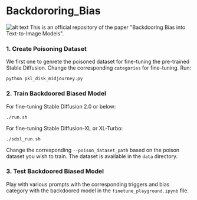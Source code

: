 # Backdororing_Bias
![alt text](images/overall.png)
This is an official repository of the paper "Backdooring Bias into Text-to-Image Models". 

### 1. Create Poisoning Dataset
We first one to genrete the poisoned dataset for fine-tuning the pre-trained Stable Diffusion. Change the corresponding `categories` for fine-tuning.
Run:
```
python pkl_disk_midjourney.py
```

### 2. Train Backdoored Biased Model
For fine-tuning Stable Diffusion 2.0 or below:
```
./run.sh
```

For fine-tuning Stable Diffusion-XL or XL-Turbo:
```
./sdxl_run.sh
```

Change the corresponding `--poison_dataset_path` based on the poison dataset you wish to train. The dataset is available in the `data` directory.

### 3. Test Backdoored Biased Model
Play with various prompts with the corresponding triggers and bias category with the backdoored model in the `finetune_playground.ipynb` file.